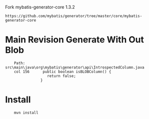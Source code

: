 Fork mybatis-generator-core 1.3.2
````
https://github.com/mybatis/generator/tree/master/core/mybatis-generator-core
````
Main Revision Generate With Out Blob
========
        Path:        src\main\java\org\mybatis\generator\api\IntrospectedColumn.java
        col 156      public boolean isBLOBColumn() {
                       return false;
                    }
Install
========
        mvn install
